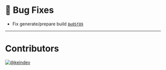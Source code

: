 # :bug: Bug Fixes

- Fix generate/prepare build [`8e05f89`](https://github.com/sophty-ui/icons-shared-config/commit/8e05f895343fc0ab7790f8b15bbd1faf20995c44)

---

# Contributors

[![@keindev](https://avatars.githubusercontent.com/u/4527292?v=4&s=40)](https://github.com/keindev)
